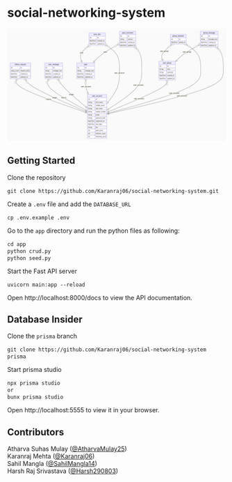 # social-networking-system

![ER-Diagram](/docs/er-diagram.png)

## Getting Started

Clone the repository

```
git clone https://github.com/Karanraj06/social-networking-system.git
```

Create a `.env` file and add the `DATABASE_URL`

```
cp .env.example .env
```

Go to the `app` directory and run the python files as following:

```
cd app
python crud.py
python seed.py
```

Start the Fast API server

```
uvicorn main:app --reload
```

Open http://localhost:8000/docs to view the API documentation.

## Database Insider

Clone the `prisma` branch

```
git clone https://github.com/Karanraj06/social-networking-system prisma
```

Start prisma studio

```
npx prisma studio
or
bunx prisma studio
```

Open http://localhost:5555 to view it in your browser.

## Contributors
Atharva Suhas Mulay ([@AtharvaMulay25](https://github.com/AtharvaMulay25))<br>
Karanraj Mehta ([@Karanraj06](https://github.com/Karanraj06))<br>
Sahil Mangla ([@SahilMangla14](https://github.com/SahilMangla14))<br>
Harsh Raj Srivastava ([@Harsh290803](https://github.com/Harsh290803))